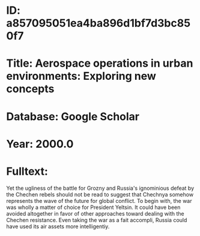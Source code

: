 # ID: a857095051ea4ba896d1bf7d3bc850f7
# Title: Aerospace operations in urban environments: Exploring new concepts
# Database: Google Scholar
# Year: 2000.0
# Fulltext:
Yet the ugliness of the battle for Grozny and Russia's ignominious defeat by the Chechen rebels should not be read to suggest that Chechnya somehow represents the wave of the future for global conflict.
To begin with, the war was wholly a matter of choice for President Yeltsin.
It could have been avoided altogether in favor of other approaches toward dealing with the Chechen resistance.
Even taking the war as a fait accompli, Russia could have used its air assets more intelligentiy.
